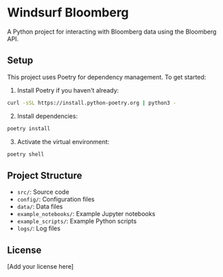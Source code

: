 # Windsurf Bloomberg

A Python project for interacting with Bloomberg data using the Bloomberg API.

## Setup

This project uses Poetry for dependency management. To get started:

1. Install Poetry if you haven't already:
```bash
curl -sSL https://install.python-poetry.org | python3 -
```

2. Install dependencies:
```bash
poetry install
```

3. Activate the virtual environment:
```bash
poetry shell
```

## Project Structure

- `src/`: Source code
- `config/`: Configuration files
- `data/`: Data files
- `example_notebooks/`: Example Jupyter notebooks
- `example_scripts/`: Example Python scripts
- `logs/`: Log files

## License

[Add your license here]
